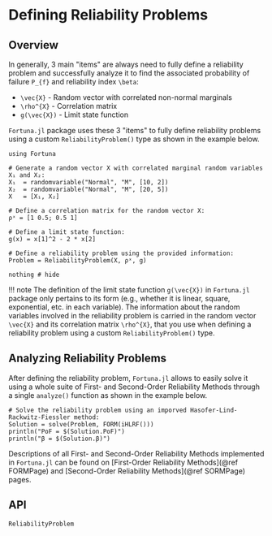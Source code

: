 # Defining Reliability Problems

## Overview

In generally, 3 main "items" are always need to fully define a reliability problem and successfully analyze it to find the associated probability of failure ``P_{f}`` and reliability index ``\beta``:

- ``\vec{X}`` - Random vector with correlated non-normal marginals
- ``\rho^{X}`` - Correlation matrix
- ``g(\vec{X})`` - Limit state function

`Fortuna.jl` package uses these 3 "items" to fully define reliability problems using a custom `ReliabilityProblem()` type as shown in the example below.

```@setup 1
using Fortuna
```

```@example 1
# Generate a random vector X with correlated marginal random variables X₁ and X₂:
X₁  = randomvariable("Normal", "M", [10, 2])
X₂  = randomvariable("Normal", "M", [20, 5])
X   = [X₁, X₂]

# Define a correlation matrix for the random vector X:
ρˣ = [1 0.5; 0.5 1]

# Define a limit state function:
g(x) = x[1]^2 - 2 * x[2]

# Define a reliability problem using the provided information:
Problem = ReliabilityProblem(X, ρˣ, g)

nothing # hide
```

!!! note
    The definition of the limit state function ``g(\vec{X})`` in `Fortuna.jl` package only pertains to its form (e.g., whether it is linear, square, exponential, etc. in each variable). The information about the random variables involved in the reliability problem is carried in the random vector ``\vec{X}`` and its correlation matrix ``\rho^{X}``, that you use when defining a reliability problem using a custom `ReliabilityProblem()` type.

## Analyzing Reliability Problems

After defining the reliability problem, `Fortuna.jl` allows to easily solve it using a whole suite of First- and Second-Order Reliability Methods through a single `analyze()` function as shown in the example below.

```@example 1
# Solve the reliability problem using an imporved Hasofer-Lind-Rackwitz-Fiessler method:
Solution = solve(Problem, FORM(iHLRF()))
println("PoF = $(Solution.PoF)")
println("β = $(Solution.β)")
```

Descriptions of all First- and Second-Order Reliability Methods implemented in `Fortuna.jl` can be found on [First-Order Reliability Methods](@ref FORMPage) and [Second-Order Reliability Methods](@ref SORMPage) pages.

## API

```@docs
ReliabilityProblem
```